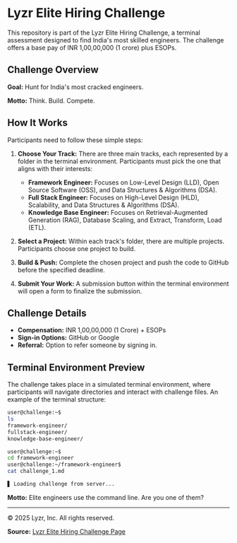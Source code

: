 # Lyzr Elite Hiring Challenge

This repository is part of the Lyzr Elite Hiring Challenge, a terminal assessment designed to find India's most skilled engineers. The challenge offers a base pay of INR 1,00,00,000 (1 crore) plus ESOPs.

## Challenge Overview

**Goal:** Hunt for India's most cracked engineers.

**Motto:** Think. Build. Compete.

## How It Works

Participants need to follow these simple steps:

1.  **Choose Your Track:** There are three main tracks, each represented by a folder in the terminal environment. Participants must pick the one that aligns with their interests:
    *   **Framework Engineer:** Focuses on Low-Level Design (LLD), Open Source Software (OSS), and Data Structures & Algorithms (DSA).
    *   **Full Stack Engineer:** Focuses on High-Level Design (HLD), Scalability, and Data Structures & Algorithms (DSA).
    *   **Knowledge Base Engineer:** Focuses on Retrieval-Augmented Generation (RAG), Database Scaling, and Extract, Transform, Load (ETL).

2.  **Select a Project:** Within each track's folder, there are multiple projects. Participants choose one project to build.

3.  **Build & Push:** Complete the chosen project and push the code to GitHub before the specified deadline.

4.  **Submit Your Work:** A submission button within the terminal environment will open a form to finalize the submission.

## Challenge Details

*   **Compensation:** INR 1,00,00,000 (1 Crore) + ESOPs
*   **Sign-in Options:** GitHub or Google
*   **Referral:** Option to refer someone by signing in.

## Terminal Environment Preview

The challenge takes place in a simulated terminal environment, where participants will navigate directories and interact with challenge files. An example of the terminal structure:

```bash
user@challenge:~$
ls
framework-engineer/
fullstack-engineer/
knowledge-base-engineer/

user@challenge:~$
cd framework-engineer
user@challenge:~/framework-engineer$
cat challenge_1.md

▋ Loading challenge from server...
```

**Motto:** Elite engineers use the command line. Are you one of them?

---

© 2025 Lyzr, Inc. All rights reserved.

**Source:** [Lyzr Elite Hiring Challenge Page](https://join.lyzr.ai/)

